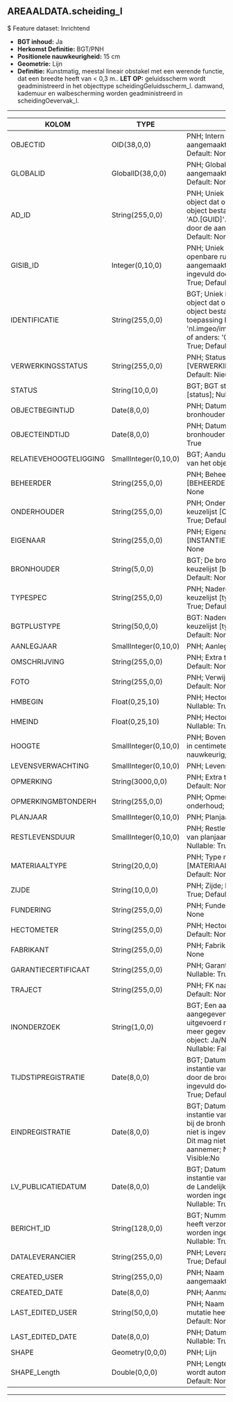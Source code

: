 ## AREAALDATA.scheiding_l

$ Feature dataset: Inrichtend

* __BGT inhoud:__ Ja
* __Herkomst Definitie:__ BGT/PNH
* __Positionele nauwkeurigheid:__ 15 cm
* __Geometrie:__ Lijn
* __Definitie:__ Kunstmatig, meestal lineair obstakel met een werende functie, dat een breedte heeft van < 0,3 m.. __LET OP:__ geluidsscherm wordt geadministreerd in het objecttype scheidingGeluidsscherm_l. damwand, kademuur en walbescherming worden geadministreerd in scheidingOevervak_l.

***

|KOLOM                               |TYPE          	      |DEFINITIE|
|------                          	 |----          	      |-----    |
|OBJECTID                            |OID(38,0,0)             |PNH; Intern ArcGIS Identificatienummer, aangemaakt door ArcGIS; Nullable: False; Default: None|
|GLOBALID                            |GlobalID(38,0,0)        |PNH; Global Unique Identifier,  aangemaakt door ArcGIS; Nullable: False; Default: None|
|AD_ID                               |String(255,0,0)         |PNH; Uniek identificatienummer voor het object dat onveranderlijk is zolang het object bestaat in Areaaldata: in format 'AD.[GUID]'. Dit moet worden ingevuld door de aannemer; Nullable: False; Default: None|
|GISIB_ID                            |Integer(0,10,0)         |PNH; Uniek Identificatienummer beheer openbare ruimte (GISIB), wordt aangemaakt in GISIB en mag niet worden ingevuld door de aannemer; Nullable: True; Default: None|
|IDENTIFICATIE                       |String(255,0,0)         |BGT; Uniek identificatienummer voor het object dat onveranderlijk is zolang het object bestaat: bevat indien van toepassing BGT/IMKL ID in format 'nl.imgeo/imkl.bronhouderscode.LokaalID' of anders: '00000'.LokaalID; Nullable: True; Default: None|
|VERWERKINGSSTATUS                   |String(255,0,0)         |PNH; Status van de gegevens; keuzelijst [VERWERKINGSSTATUS]; Nullable: False; Default: Nieuw|
|STATUS                              |String(10,0,0)          |BGT; BGT status van het object; keuzelijst [status]; Nullable: False; Default: bestaand|
|OBJECTBEGINTIJD                     |Date(8,0,0)             |PNH; Datum waarop het object bij de bronhouder is ontstaan; Nullable: True|
|OBJECTEINDTIJD                      |Date(8,0,0)             |PNH; Datum waarop het object bij de bronhouder niet meer geldig is; Nullable: True|
|RELATIEVEHOOGTELIGGING              |SmallInteger(0,10,0)    |BGT; Aanduiding voor de relatieve hoogte van het object; Nullable: False; Default: 0|
|BEHEERDER                           |String(255,0,0)         |PNH; Beheerder van het object; keuzelijst [BEHEERDER]; Nullable: True; Default: None|
|ONDERHOUDER                         |String(255,0,0)         |PNH; Onderhouder van het object; keuzelijst [ONDERHOUDER]; Nullable: True; Default: None|
|EIGENAAR                            |String(255,0,0)         |PNH; Eigenaar van het object; keuzelijst [INSTANTIE]; Nullable: True; Default: None|
|BRONHOUDER                          |String(5,0,0)           |BGT; De bronhoudercode van het object; keuzelijst [bronhouder]; Nullable: False; Default: None|
|TYPESPEC                            |String(255,0,0)         |PNH; Nadere typering van het object; keuzelijst [typeSpecSHDLijn]; Nullable: True; Default: None|
|BGTPLUSTYPE                         |String(50,0,0)          |BGT: Nadere BGT typering van het object; keuzelijst [typeSHDLijn]; Nullable: True; Default: None\
|AANLEGJAAR                          |SmallInteger(0,10,0)    |PNH; Aanlegjaar; Nullable: True|
|OMSCHRIJVING                        |String(255,0,0)         |PNH; Extra toelichting; Nullable: True; Default: None|
|FOTO                                |String(255,0,0)         |PNH; Verwijzing naar Foto; Nullable: True; Default: None|
|HMBEGIN                             |Float(0,25,10)          |PNH; Hectometrering begin beschoeiing; Nullable: True|
|HMEIND                              |Float(0,25,10)          |PNH; Hectometrering eind beschoeiing; Nullable: True|
|HOOGTE                              |SmallInteger(0,10,0)    |PNH; Bovenkant van constructie tov NAP in centimeters en op 5 centimeter nauwkeurig; Nullable: True; Default: None|
|LEVENSVERWACHTING                   |SmallInteger(0,10,0)    |PNH; Levensverwachting; Nullable: True|
|OPMERKING                           |String(3000,0,0)        |PNH; Extra toelichting; Nullable: True; Default: None|
|OPMERKINGMBTONDERH                  |String(255,0,0)         |PNH; Opmerking met betrekking tot het onderhoud; Nullable: True; Default: None|
|PLANJAAR                            |SmallInteger(0,10,0)    |PNH; Planjaar; Nullable: True|
|RESTLEVENSDUUR                      |SmallInteger(0,10,0)    |PNH; Restlevensduur (berekend op basis van planjaar en datum inspectieopname; Nullable: True|
|MATERIAALTYPE                       |String(20,0,0)          |PNH; Type materiaal; keuzelijst [MATERIAALTYPE]; Nullable: True; Default: None|
|ZIJDE                               |String(10,0,0)          |PNH; Zijde; keuzelijst [ZIJDE]; Nullable: True; Default: None|
|FUNDERING                           |String(255,0,0)         |PNH; Fundering; Nullable: True; Default: None|
|HECTOMETER                          |String(255,0,0)         |PNH; Hectometrering; Nullable: True; Default: None|
|FABRIKANT                           |String(255,0,0)         |PNH; Fabrikant; Nullable: True; Default: None|
|GARANTIECERTIFICAAT                 |String(255,0,0)         |PNH; Garantie certificaat aanwezig; Nullable: True; Default: None|
|TRAJECT                             |String(255,0,0)         |PNH; FK naar traject_v; Nullable: True; Default: None|
|INONDERZOEK                         |String(1,0,0)           |BGT; Een aanduiding waarmee wordt aangegeven dat een onderzoek wordt uitgevoerd naar de juistheid van een of meer gegevens van het betreffende object: Ja/Nee; keuzelijst [jaNee]; Nullable: False; Default: N; Visible:No|
|TIJDSTIPREGISTRATIE                 |Date(8,0,0)             |BGT; Datum en tijdstip waarop deze instantie van het object is opgenomen door de bronhouder. Dit mag niet worden ingevuld door de aannemer; Nullable: True; Default: None; Visible:No|
|EINDREGISTRATIE                     |Date(8,0,0)             |BGT; Datum en tijdstip waarop deze instantie van het object niet meer geldig is bij de bronhouder. Wanneer deze waarde niet is ingevuld is de instantie nog geldig. Dit mag niet worden ingevuld door de aannemer; Nullable: True; Default: None; Visible:No|
|LV_PUBLICATIEDATUM                  |Date(8,0,0)             |BGT; Datum en tijdstip waarop deze instantie van het object is opgenomen in de Landelijke Voorziening. Dit mag niet worden ingevuld door de aannemer; Nullable: True; Default: None; Visible:No|
|BERICHT_ID                          |String(128,0,0)         |BGT; Nummer van het bericht dat PNH heeft verzonden naar LV. Dit mag niet worden ingevuld door de aannemer; Nullable: True; Default: None; Visible:No|
|DATALEVERANCIER                     |String(255,0,0)         |PNH; Leverancier van de data; Nullable: True; Default: None|
|CREATED_USER                        |String(255,0,0)         |PNH; Naam van gebruiker die de rij heeft aangemaakt; Nullable: True; Default: None|
|CREATED_DATE                        |Date(8,0,0)             |PNH; Aanmaakdatum; Nullable: True|
|LAST_EDITED_USER                    |String(50,0,0)          |PNH; Naam van gebruiker die de laatste mutatie heeft doorgevoerd; Nullable: True; Default: None|
|LAST_EDITED_DATE                    |Date(8,0,0)             |PNH; Datum van de laatste mutatie; Nullable: True|
|SHAPE                               |Geometry(0,0,0)         |PNH; Lijn|
|SHAPE_Length                        |Double(0,0,0)           |PNH; Lengte in meters, 5 decimalen. Dit wordt automatisch gevuld; Nullable: False; Default: None|



***
